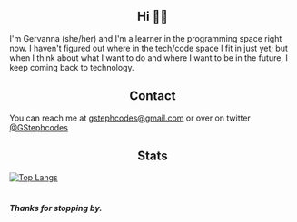 ## <div align="center"> Hi 👋🏾 </div>
I'm Gervanna (she/her) and I'm a learner in the programming space right now. I haven't figured out where in the tech/code space I fit in just yet; but when I think about what I want to do and where I want to be in the future, I keep coming back to technology. 

## <div align="center"> Contact </div>  
You can reach me at gstephcodes@gmail.com or over on twitter [@GStephcodes](https://twitter.com/GStephcodes)

## <div align="center">Stats</div>
[![Top Langs](https://github-readme-stats.vercel.app/api/top-langs/?username=gervanna&layout=compact)](https://github.com/gervanna/github-readme-stats)
<br><br>
#### *Thanks for stopping by.*
